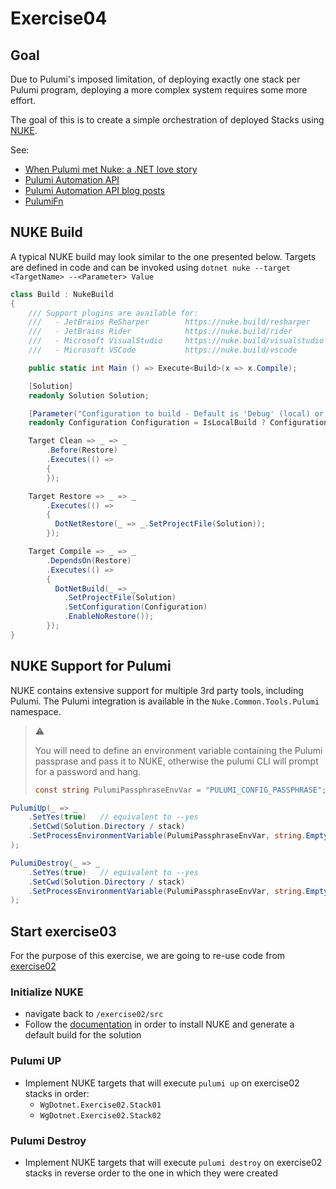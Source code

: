 # Exercise04

## Goal

Due to Pulumi's imposed limitation, of deploying exactly one stack per Pulumi program, deploying a more complex system requires some more effort.

The goal of this is to create a simple orchestration of deployed Stacks using [NUKE](https://nuke.build/).

See:
- [When Pulumi met Nuke: a .NET love story](https://www.techwatching.dev/posts/when-pulumi-met-nuke)
- [Pulumi Automation API](https://www.pulumi.com/docs/using-pulumi/automation-api/)
- [Pulumi Automation API blog posts](https://www.pulumi.com/blog/tag/automation-api/)
- [PulumiFn](https://www.pulumi.com/docs/reference/pkg/dotnet/Pulumi.Automation/Pulumi.Automation.PulumiFn.html)

## NUKE Build

A typical NUKE build may look similar to the one presented below. Targets are defined in code and can be invoked using `dotnet nuke --target <TargetName> --<Parameter> Value`

```csharp
class Build : NukeBuild
{
    /// Support plugins are available for:
    ///   - JetBrains ReSharper        https://nuke.build/resharper
    ///   - JetBrains Rider            https://nuke.build/rider
    ///   - Microsoft VisualStudio     https://nuke.build/visualstudio
    ///   - Microsoft VSCode           https://nuke.build/vscode

    public static int Main () => Execute<Build>(x => x.Compile);

    [Solution]
    readonly Solution Solution;

    [Parameter("Configuration to build - Default is 'Debug' (local) or 'Release' (server)")]
    readonly Configuration Configuration = IsLocalBuild ? Configuration.Debug : Configuration.Release;

    Target Clean => _ => _
        .Before(Restore)
        .Executes(() =>
        {
        });

    Target Restore => _ => _
        .Executes(() =>
        {
          DotNetRestore(_ => _.SetProjectFile(Solution));
        });

    Target Compile => _ => _
        .DependsOn(Restore)
        .Executes(() =>
        {
          DotNetBuild(_ => _
            .SetProjectFile(Solution)
            .SetConfiguration(Configuration)
            .EnableNoRestore());
        });
}
```

## NUKE Support for Pulumi

NUKE contains extensive support for multiple 3rd party tools, including Pulumi. The Pulumi integration is available in the `Nuke.Common.Tools.Pulumi` namespace.

> :warning:
>
> You will need to define an environment variable containing the Pulumi passprase and pass it to NUKE, otherwise the pulumi CLI will prompt for a password and hang.
> ```csharp
> const string PulumiPassphraseEnvVar = "PULUMI_CONFIG_PASSPHRASE";
> ```

```csharp
PulumiUp(_ => _
    .SetYes(true)   // equivalent to --yes
    .SetCwd(Solution.Directory / stack)
    .SetProcessEnvironmentVariable(PulumiPassphraseEnvVar, string.Empty)
);
```

```csharp
PulumiDestroy(_ => _
    .SetYes(true)   // equivalent to --yes
    .SetCwd(Solution.Directory / stack)
    .SetProcessEnvironmentVariable(PulumiPassphraseEnvVar, string.Empty)
);
```

## Start exercise03

For the purpose of this exercise, we are going to re-use code from [exercise02](../exercise02/readme.md)

### Initialize NUKE
- navigate back to `/exercise02/src`
- Follow the [documentation](https://nuke.build/docs/introduction/) in order to install NUKE and generate a default build for the solution

### Pulumi UP

- Implement NUKE targets that will execute `pulumi up` on exercise02 stacks in order:
    - `WgDotnet.Exercise02.Stack01`
    - `WgDotnet.Exercise02.Stack02`

### Pulumi Destroy

- Implement NUKE targets that will execute `pulumi destroy` on exercise02 stacks in reverse order to the one in which they were created